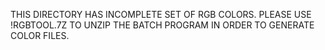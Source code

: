 THIS DIRECTORY HAS INCOMPLETE SET OF RGB COLORS. PLEASE USE !RGBTOOL.7Z TO UNZIP THE BATCH PROGRAM IN ORDER TO GENERATE COLOR FILES.
